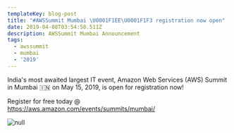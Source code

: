 ```yaml
---
templateKey: blog-post
title: "#AWSSummit Mumbai \U0001F1EE\U0001F1F3 registration now open"
date: 2019-04-08T03:54:58.511Z
description: AWSSummit Mumbai Announcement
tags:
  - awssummit
  - mumbai
  - '2019'
---
```

India's most awaited largest IT event, Amazon Web Services (AWS) Summit in Mumbai 🇮🇳 on May 15, 2019, is open for registration now!

Register for free today @ <https://aws.amazon.com/events/summits/mumbai/> 

![null](/img/awssummit_mumbai_open.jpg)
